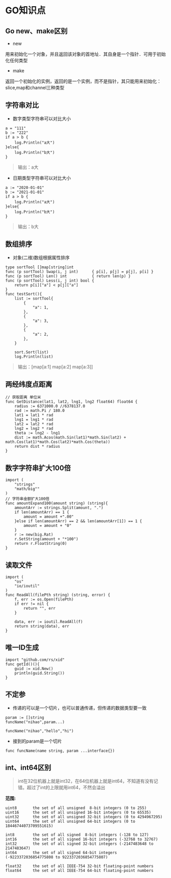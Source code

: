 # GO知识点

## Go new、make区别

* new

用来初始化一个对象，并且返回该对象的首地址．其自身是一个指针．可用于初始化任何类型

* make

返回一个初始化的实例，返回的是一个实例，而不是指针，其只能用来初始化：slice,map和channel三种类型

## 字符串对比

* 数字类型字符串可以对比大小

````
a = "111"
b := "222"
if a > b {
	log.Println("a大")
}else{
	log.Println("b大")
}
````

>  输出：a大

* 日期类型字符串可以对比大小

````
a := "2020-01-01"
b := "2021-01-01"
if a > b {
	log.Println("a大")
}else{
	log.Println("b大")
}
````
>输出：b大

##  数组排序

* 对象(二维)数组根据属性排序

````
type sortTool []map[string]int
func (p sortTool) Swap(i, j int)      { p[i], p[j] = p[j], p[i] }
func (p sortTool) Len() int           { return len(p) }
func (p sortTool) Less(i, j int) bool {
	return p[i]["a"] < p[j]["a"]
}
func testSort(){
	list := sortTool{
		{
			"a": 1,
		},
		{
			"a": 3,
		},
		{
			"a": 2,
		},
	}

	sort.Sort(list)
	log.Println(list)
````

> 输出：[map[a:1] map[a:2] map[a:3]]

## 两经纬度点距离

````
// 获取距离 单位米
func GetDistance(lat1, lat2, lng1, lng2 float64) float64 {
	radius := 6371000.0 //6378137.0
	rad := math.Pi / 180.0
	lat1 = lat1 * rad
	lng1 = lng1 * rad
	lat2 = lat2 * rad
	lng2 = lng2 * rad
	theta := lng2 - lng1
	dist := math.Acos(math.Sin(lat1)*math.Sin(lat2) + math.Cos(lat1)*math.Cos(lat2)*math.Cos(theta))
	return dist * radius
}
````

## 数字字符串扩大100倍

````
import (
	"strings"
	"math/big""
)
// 字符串金额扩大100倍
func amountExpand100(amount string) (string){
	amountArr := strings.Split(amount, ".")
	if len(amountArr) == 1 {
		amount = amount +".00"
	}else if len(amountArr) == 2 && len(amountArr[1]) == 1 {
		amount = amount + "0"
	}
	r := new(big.Rat)
	r.SetString(amount + "*100")
	return r.FloatString(0)
}
````

## 读取文件

````
import (
	"os"
	"io/ioutil"
)
func ReadAll(filePth string) (string, error) {
	f, err := os.Open(filePth)
	if err != nil {
		return "", err
	}

	data, err := ioutil.ReadAll(f)
	return string(data), err
}
````

## 唯一ID生成

````
import "github.com/rs/xid"
func getId()(){
	guid := xid.New()
	println(guid.String())
}
````

## 不定参

 * 传递的可以是一个切片，也可以普通传递，但传递的数据类型要一致

```
param := []string
funcName("nihao",param...)

funcName("nihao","hello","hi")
```

* 接到的param是一个切片

```
func funcName(name string, param ...interface{})
```

##  int、int64区别

> int在32位机器上就是int32，在64位机器上就是int64，不知道有没有记错。超过了int的上限就用int64，不然会溢出

__范围:__

```
uint8       the set of all unsigned  8-bit integers (0 to 255)
uint16      the set of all unsigned 16-bit integers (0 to 65535)
uint32      the set of all unsigned 32-bit integers (0 to 4294967295)
uint64      the set of all unsigned 64-bit integers (0 to 18446744073709551615)

int8        the set of all signed  8-bit integers (-128 to 127)
int16       the set of all signed 16-bit integers (-32768 to 32767)
int32       the set of all signed 32-bit integers (-2147483648 to 2147483647)
int64       the set of all signed 64-bit integers (-9223372036854775808 to 9223372036854775807)

float32     the set of all IEEE-754 32-bit floating-point numbers
float64     the set of all IEEE-754 64-bit floating-point numbers
```

